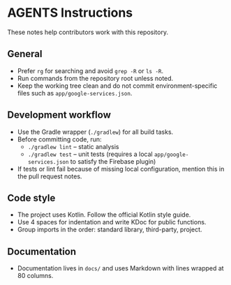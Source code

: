 # AGENTS Instructions

These notes help contributors work with this repository.

## General

- Prefer `rg` for searching and avoid `grep -R` or `ls -R`.
- Run commands from the repository root unless noted.
- Keep the working tree clean and do not commit environment-specific files such as `app/google-services.json`.

## Development workflow

- Use the Gradle wrapper (`./gradlew`) for all build tasks.
- Before committing code, run:
  - `./gradlew lint` – static analysis
  - `./gradlew test` – unit tests (requires a local `app/google-services.json` to satisfy the Firebase plugin)
- If tests or lint fail because of missing local configuration, mention this in the pull request notes.

## Code style

- The project uses Kotlin. Follow the official Kotlin style guide.
- Use 4 spaces for indentation and write KDoc for public functions.
- Group imports in the order: standard library, third-party, project.

## Documentation

- Documentation lives in `docs/` and uses Markdown with lines wrapped at 80 columns.
